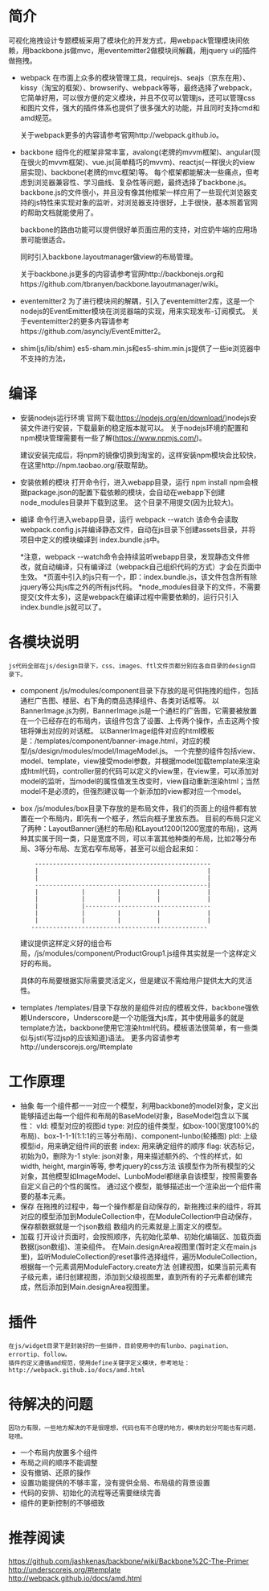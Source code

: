简介
============
可视化拖拽设计专题模板采用了模块化的开发方式，用webpack管理模块间依赖，用backbone.js做mvc，用eventemitter2做模块间解藕，用jquery ui的插件做拖拽。

*   webpack
	在市面上众多的模块管理工具，requirejs、seajs（京东在用）、kissy（淘宝的框架）、browserify、webpack等等，最终选择了webpack， 它简单好用，可以很方便的定义模块，并且不仅可以管理js，还可以管理css和图片文件，强大的插件体系也提供了很多强大的功能，并且同时支持cmd和amd规范。

	关于webpack更多的内容请参考官网http://webpack.github.io。

*   backbone
	组件化的框架非常丰富，avalong(老牌的mvvm框架)、angular(现在很火的mvvm框架)、vue.js(简单精巧的mvvm)、reactjs(一样很火的view层实现)、backbone(老牌的mvc框架)等。
	每个框架都能解决一些痛点，但考虑到浏览器兼容性、学习曲线、复杂性等问题，最终选择了backbone.js。backbone.js的文件很小，并且没有像其他框架一样应用了一些现代浏览器支持的js特性来实现对象的监听，对浏览器支持很好，上手很快，基本照着官网的帮助文档就能使用了。
	
	backbone的路由功能可以提供很好单页面应用的支持，对应奶牛端的应用场景可能很适合。

	同时引入backbone.layoutmanager做view的布局管理。

	关于backbone.js更多的内容请参考官网http://backbonejs.org和https://github.com/tbranyen/backbone.layoutmanager/wiki。

*	eventemitter2
	为了进行模块间的解耦，引入了eventemitter2库，这是一个nodejs的EventEmitter模块在浏览器端的实现，用来实现发布-订阅模式。
	关于eventemitter2的更多内容请参考https://github.com/asyncly/EventEmitter2。
	
* 	shim(js/lib/shim)
	es5-sham.min.js和es5-shim.min.js提供了一些ie浏览器中不支持的方法，

编译
============
*	安装nodejs运行环境
	官网下载(https://nodejs.org/en/download/)nodejs安装文件进行安装，下载最新的稳定版本就可以。
	关于nodejs环境的配置和npm模块管理需要有一些了解(https://www.npmjs.com/)。
	
	建议安装完成后，将npm的镜像切换到淘宝的，这样安装npm模块会比较快，在这里http://npm.taobao.org/获取帮助。
	
*	安装依赖的模块
	打开命令行，进入webapp目录，运行
	npm install 
	npm会根据package.json的配置下载依赖的模块，会自动在webapp下创建node_modules目录并下载到这里。
这个目录不用提交(因为比较大)。

*	编译
	命令行进入webapp目录，运行
	webpack --watch
	该命令会读取webpack.config.js并编译静态文件，自动在js目录下创建assets目录，并将项目中定义的模块编译到
index.bundle.js中。

	*注意，webpack --watch命令会持续监听webapp目录，发现静态文件修改，就自动编译，只有编译过（webpack自己组织代码的方式）才会在页面中生效。
	*页面中引入的js只有一个，即：index.bundle.js，该文件包含所有除jquery等公共js库之外的所有js代码。
	*node_modules目录下的文件，不需要提交(文件太多)，这是webpack在编译过程中需要依赖的，运行只引入index.bundle.js就可以了。

各模块说明
============
	js代码全部在js/design目录下，css、images、ftl文件页都分别在各自目录的design目录下。
	
*	component
	/js/modules/component目录下存放的是可供拖拽的组件，包括通栏广告图、楼层、右下角的商品选择组件、各类对话框等。
	以BannerImage.js为例，BannerImage.js是一个通栏的广告图，它需要被放置在一个已经存在的布局内，该组件包含了设置、上传两个操作，点击这两个按钮将弹出对应的对话框。
	以BannerImage组件对应的html模板是：/templates/component/banner-image.html，对应的模型/js/design/modules/model/ImageModel.js。
	一个完整的组件包括view、model、template，view接受model参数，并根据model加载template来渲染成html代码，controller层的代码可以定义的view里，在view里，可以添加对model的监听，当model的属性值发生改变时，view自动重新渲染html；当然model不是必须的，但强烈建议每一个新添加的view都对应一个model。

*	box
	/js/modules/box目录下存放的是布局文件，我们的页面上的组件都有放置在一个布局内，即先有一个框子，然后向框子里放东西。
	目前的布局只定义了两种：LayoutBanner(通栏的布局)和Layout1200(1200宽度的布局)，这两种其实属于同一类，只是宽度不同，可以丰富其他种类的布局，比如2等分布局、3等分布局、左宽右窄布局等，甚至可以组合起来如：

			-------------------------------------------------
			|                                               |
			|                                               |
			------------------------------------------------|
			|            |         |          |             |
			|            |         |          |             |
			|            |----------------------------------- 
			|            |         |          |             |
			|            |         |          |             |
	       -------------------------------------------------

    建议提供这样定义好的组合布局，/js/modules/component/ProductGroup1.js组件其实就是一个这样定义好的布局。

    具体的布局要根据实际需要灵活定义，但是建议不需给用户提供太大的灵活性。

*	templates
	/templates/目录下存放的是组件对应的模板文件，backbone强依赖Underscore，Underscore是一个功能强大js库，其中使用最多的就是template方法，backbone使用它渲染html代码。模板语法很简单，有一些类似与jstl(写过jsp的应该知道)语法。
	更多内容请参考http://underscorejs.org/#template

工作原理
============
* 抽象
	每一个组件都一一对应一个模型，利用backbone的model对象，定义出能够描述出每一个组件和布局的BaseModel对象，BaseModel包含以下属性：
		vId: 模型对应的视图id
		type: 对应的组件类型，如box-100(宽度100%的布局)、box-1-1-1(1:1:1的三等分布局)、component-lunbo(轮播图)
		pId: 上级模型id，用来确定组件间的嵌套
		index: 用来确定组件的顺序
		flag: 状态标记，初始为0，删除为-1
		style: json对象，用来描述额外的、个性的样式，如width, height, margin等等, 参考jquery的css方法
	该模型作为所有模型的父对象，其他模型如ImageModel、LunboModel都继承自该模型，按照需要各自定义自己的个性的属性。
	通过这个模型，能够描述出一个渲染出一个组件需要的基本元素。
* 保存
	在拖拽的过程中，每一个操作都是自动保存的，新拖拽过来的组件，将其对应的模型添加到ModuleCollection中，在ModuleCollection中自动保存，保存额数据就是一个json数组
数组内的元素就是上面定义的模型。
* 加载
	打开设计页面时，会按照顺序，先初始化菜单、初始化编辑区、加载页面数据(json数组)、渲染组件。
	在Main.designArea视图里(暂时定义在main.js里)，监听ModuleCollection的reset事件选择组件，遍历ModuleCollection，根据每一个元素调用ModuleFactory.create方法
创建视图，如果当前元素有子级元素，递归创建视图，添加到父级视图里，直到所有的子元素都创建完成，然后添加到Main.designArea视图里。

插件
============
	在js/widget目录下是封装好的一些插件，目前使用中的有lunbo、pagination、errortip、follow。
	插件的定义遵循amd规范，使用define关键字定义模块，参考地址：http://webpack.github.io/docs/amd.html
	

待解决的问题
============
	因功力有限，一些地方解决的不是很理想，代码也有不合理的地方，模块的划分可能也有问题，轻喷。
*	一个布局内放置多个组件
*   布局之间的顺序不能调整
*	没有撤销、还原的操作
*  	设置功能提供的不够丰富，没有提供全局、布局级的背景设置
*	代码的安排、初始化的流程等还需要继续完善
* 	组件的更新控制的不够细致

推荐阅读
============
https://github.com/jashkenas/backbone/wiki/Backbone%2C-The-Primer  
http://underscorejs.org/#template  
http://webpack.github.io/docs/amd.html



